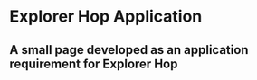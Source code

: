 # Explorer Hop Application
## A small page developed as an application requirement for Explorer Hop 